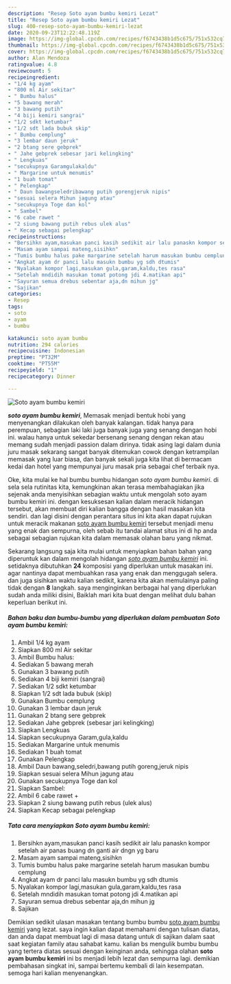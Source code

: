 ```yaml
---
description: "Resep Soto ayam bumbu kemiri Lezat"
title: "Resep Soto ayam bumbu kemiri Lezat"
slug: 400-resep-soto-ayam-bumbu-kemiri-lezat
date: 2020-09-23T12:22:48.119Z
image: https://img-global.cpcdn.com/recipes/f6743438b1d5c675/751x532cq70/soto-ayam-bumbu-kemiri-foto-resep-utama.jpg
thumbnail: https://img-global.cpcdn.com/recipes/f6743438b1d5c675/751x532cq70/soto-ayam-bumbu-kemiri-foto-resep-utama.jpg
cover: https://img-global.cpcdn.com/recipes/f6743438b1d5c675/751x532cq70/soto-ayam-bumbu-kemiri-foto-resep-utama.jpg
author: Alan Mendoza
ratingvalue: 4.8
reviewcount: 5
recipeingredient:
- "1/4 kg ayam"
- "800 ml Air sekitar"
- " Bumbu halus"
- "5 bawang merah"
- "3 bawang putih"
- "4 biji kemiri sangrai"
- "1/2 sdkt ketumbar"
- "1/2 sdt lada bubuk skip"
- " Bumbu cemplung"
- "3 lembar daun jeruk"
- "2 btang sere gebprek"
- " Jahe gebprek sebesar jari kelingking"
- " Lengkuas"
- "secukupnya Garamgulakaldu"
- " Margarine untuk menumis"
- "1 buah tomat"
- " Pelengkap"
- " Daun bawangseledribawang putih gorengjeruk nipis"
- "sesuai selera Mihun jagung atau"
- "secukupnya Toge dan kol"
- " Sambel"
- "6 cabe rawet "
- "2 siung bawang putih rebus ulek alus"
- " Kecap sebagai pelengkap"
recipeinstructions:
- "Bersihkn ayam,masukan panci kasih sedikit air lalu panaskn kompor setelah air panas buang dn ganti air dngn yg baru"
- "Masam ayam sampai mateng,sisihkn"
- "Tumis bumbu halus pake margarine setelah harum masukan bumbu cemplung"
- "Angkat ayam dr panci lalu masukn bumbu yg sdh dtumis"
- "Nyalakan kompor lagi,masukan gula,garam,kaldu,tes rasa"
- "Setelah mndidih masukan tomat potong jdi 4.matikan api"
- "Sayuran semua drebus sebentar aja,dn mihun jg"
- "Sajikan"
categories:
- Resep
tags:
- soto
- ayam
- bumbu

katakunci: soto ayam bumbu 
nutrition: 294 calories
recipecuisine: Indonesian
preptime: "PT32M"
cooktime: "PT55M"
recipeyield: "1"
recipecategory: Dinner

---
```



![Soto ayam bumbu kemiri](https://img-global.cpcdn.com/recipes/f6743438b1d5c675/751x532cq70/soto-ayam-bumbu-kemiri-foto-resep-utama.jpg)

<b><i>soto ayam bumbu kemiri</i></b>, Memasak menjadi bentuk hobi yang menyenangkan dilakukan oleh banyak kalangan. tidak hanya para perempuan, sebagian laki laki juga banyak juga yang senang dengan hobi ini. walau hanya untuk sekedar bersenang senang dengan rekan atau memang sudah menjadi passion dalam dirinya. tidak asing lagi dalam dunia juru masak sekarang sangat banyak ditemukan cowok dengan ketrampilan memasak yang luar biasa, dan banyak sekali juga kita lihat di bermacam kedai dan hotel yang mempunyai juru masak pria sebagai chef terbaik nya.

Oke, kita mulai ke hal bumbu bumbu hidangan <i>soto ayam bumbu kemiri</i>. di sela sela rutinitas kita, kemungkinan akan terasa membahagiakan jika sejenak anda menyisihkan sebagian waktu untuk mengolah soto ayam bumbu kemiri ini. dengan kesuksesan kalian dalam meracik hidangan tersebut, akan membuat diri kalian bangga dengan hasil masakan kita sendiri. dan lagi disini dengan perantara situs ini kita akan dapat rujukan untuk meracik makanan <u>soto ayam bumbu kemiri</u> tersebut menjadi menu yang enak dan sempurna, oleh sebab itu tandai alamat situs ini di hp anda sebagai sebagian rujukan kita dalam memasak olahan baru yang nikmat.




Sekarang langsung saja kita mulai untuk menyiapkan bahan bahan yang diperuntuk kan dalam mengolah hidangan <u><i>soto ayam bumbu kemiri</i></u> ini. setidaknya dibutuhkan <b>24</b> komposisi yang diperlukan untuk masakan ini. agar nantinya dapat membuahkan rasa yang enak dan menggugah selera. dan juga sisihkan waktu kalian sedikit, karena kita akan memulainya paling tidak dengan <b>8</b> langkah. saya menginginkan berbagai hal yang diperlukan sudah anda miliki disini, Baiklah mari kita buat dengan melihat dulu bahan keperluan berikut ini.

<!--inarticleads1-->

##### Bahan baku dan bumbu-bumbu yang diperlukan dalam pembuatan Soto ayam bumbu kemiri:

1. Ambil 1/4 kg ayam
1. Siapkan 800 ml Air sekitar
1. Ambil  Bumbu halus:
1. Sediakan 5 bawang merah
1. Gunakan 3 bawang putih
1. Sediakan 4 biji kemiri (sangrai)
1. Sediakan 1/2 sdkt ketumbar
1. Siapkan 1/2 sdt lada bubuk (skip)
1. Gunakan  Bumbu cemplung
1. Gunakan 3 lembar daun jeruk
1. Gunakan 2 btang sere gebprek
1. Sediakan  Jahe gebprek (sebesar jari kelingking)
1. Siapkan  Lengkuas
1. Siapkan secukupnya Garam,gula,kaldu
1. Sediakan  Margarine untuk menumis
1. Sediakan 1 buah tomat
1. Gunakan  Pelengkap
1. Ambil  Daun bawang,seledri,bawang putih goreng,jeruk nipis
1. Siapkan sesuai selera Mihun jagung atau
1. Gunakan secukupnya Toge dan kol
1. Siapkan  Sambel:
1. Ambil 6 cabe rawet +
1. Siapkan 2 siung bawang putih rebus (ulek alus)
1. Siapkan  Kecap sebagai pelengkap




<!--inarticleads2-->

##### Tata cara menyiapkan Soto ayam bumbu kemiri:

1. Bersihkn ayam,masukan panci kasih sedikit air lalu panaskn kompor setelah air panas buang dn ganti air dngn yg baru
1. Masam ayam sampai mateng,sisihkn
1. Tumis bumbu halus pake margarine setelah harum masukan bumbu cemplung
1. Angkat ayam dr panci lalu masukn bumbu yg sdh dtumis
1. Nyalakan kompor lagi,masukan gula,garam,kaldu,tes rasa
1. Setelah mndidih masukan tomat potong jdi 4.matikan api
1. Sayuran semua drebus sebentar aja,dn mihun jg
1. Sajikan




Demikian sedikit ulasan masakan tentang bumbu bumbu <u>soto ayam bumbu kemiri</u> yang lezat. saya ingin kalian dapat memahami dengan tulisan diatas, dan anda dapat membuat lagi di masa datang untuk di sajikan dalam saat saat kegiatan family atau sahabat kamu. kalian bs mengulik bumbu bumbu yang tertera diatas sesuai dengan keinginan anda, sehingga olahan <b>soto ayam bumbu kemiri</b> ini bs menjadi lebih lezat dan sempurna lagi. demikian pembahasan singkat ini, sampai bertemu kembali di lain kesempatan. semoga hari kalian menyenangkan.

